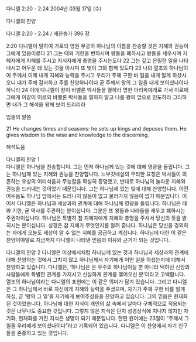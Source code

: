 다니엘 2:20 - 2:24 
2004년 03월 17일 (수)

다니엘의 찬양



다니엘 2:20 - 2:24 / 새찬송가 396 장


2:20 다니엘이 말하여 가로되 영원 무궁히 하나님의 이름을 찬송할 것은 지혜와 권능이 그에게 있음이로다 
21 그는 때와 기한을 변하시며 왕들을 폐하시고 왕들을 세우시며 지혜자에게 지혜를 주시고 지식자에게 총명을 주시는도다 
22 그는 깊고 은밀한 일을 나타내시고 어두운 데 있는 것을 아시며 또 빛이 그와 함께 있도다 
23 나의 열조의 하나님이여 주께서 이제 내게 지혜와 능력을 주시고 우리가 주께 구한 바 일을 내게 알게 하셨사오니 내가 주께 감사하고 주를 찬양하나이다 곧 주께서 왕의 그 일을 내게 보이셨나이다 하니라 
24 이에 다니엘이 왕이 바벨론 박사들을 멸하라 명한 아리옥에게로 가서 이르매 그에게 이같이 이르되 바벨론 박사들을 멸하지 말고 나를 왕의 앞으로 인도하라 그리하면 내가 그 해석을 왕께 보여 드리리라 

입술의 말씀 

21 He changes times and seasons: he sets up kings and deposes them. He gives wisdom to the wise and knowledge to the discerning.

해석도움





다니엘의 찬양 1  
다니엘은 하나님을 찬송합니다. 그는 먼저 하나님께 있는 것에 대해 영광을 돌립니다. 그는 하나님께 있는 지혜와 권능을 찬양합니다. 느부갓네살의 무리한 요청은 박사들이 의존하는 우상의 어리석음과 무능함을 확실히 증명했고, 반대로 하나님의 놀라운 지혜와 권능을 드러내는 것이었기 때문입니다. 그는 하나님께 있는 빛에 대해 찬양합니다. 어떤 어두움도 하나님 앞에서는 드러나지 않음이 없고 물러가지 않음이 없기 때문입니다. 이어서 다니엘은 하나님과 세상과의 관계에 대해 하나님께 영광을 돌립니다. 하나님은 때와 기한, 곧 역사를 주관하는 분이십니다. 그분은 또 왕들과 나라들을 세우고 폐하시는 주권자이십니다. 하나님은 특별히 참 지혜자에게 지혜와 총명을 주셔서 당신의 뜻을 밝히시는 분이십니다. 성경은 참 지혜가 무엇인지를 알려 줍니다. 하나님은 당신을 경외하는 자에게 오늘도 세상이 알 수 없는 지혜를 공급하고 계십니다. 하나님에 대한 이 같은 찬양이야말로 지금까지 다니엘이 나타낸 믿음의 이유와 근거가 되는 것입니다. 

다니엘의 찬양 2 
다니엘은 이상에서처럼 하나님께 있는 것과 하나님과 세상과의 관계에 대해 찬양하는 것에서 그치지 않고 하나님께서 자기에게 어떤 일을 하셨는지에 대해서 찬양하고 있습니다. 다니엘은, ‘하나님은 온 우주의 하나님이실 뿐 아니라 택하신 신앙의 사람들에게 특별한 관계를 가지시고 신실하게 관계를 맺어오신 분’이라고 고백합니다. 열조의 하나님이라는 다니엘의 표현에는 이 같은 의미가 담겨 있습니다. 그리고 다니엘은 그 하나님께서 바로 자신에게 지혜와 능력을 주셨으며, 자기가 주께 구한 바를 알게 하심, 곧 ‘왕의 그 일’을 자기에게 보여주셨음을 찬양하고 있습니다. 그의 믿음은 현재화 된 것이었습니다. 하나님에 대한 지식이 개인의 삶 속에서 날마다 구체적으로 적용되는 것은 너무나도 중요한 것입니다. 그렇지 않은 지식은 단지 성경상식에 지나지 않지만 자기화, 현재화를 거친 지식은 생명이 되기 때문입니다. 한편 원어에는 23절이 “주께서 그 일을 우리에게 보이셨나이다”라고 기록되어 있습니다. 다니엘은 이 찬양에서 자기 친구들을 존중하고 있는 것입니다.